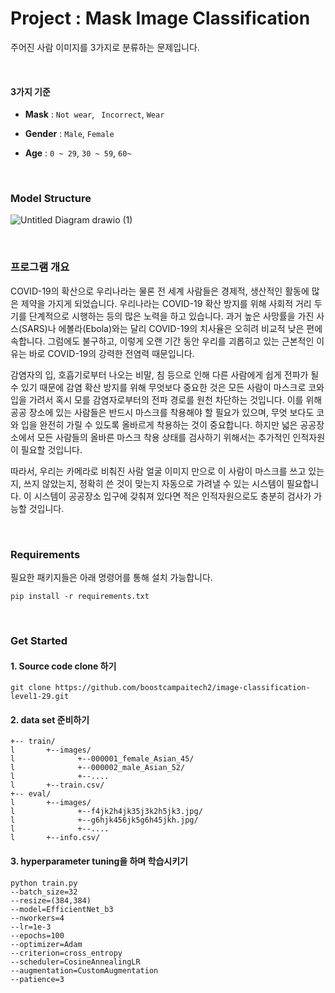 # Project : Mask Image Classification

주어진 사람 이미지를 3가지로 분류하는 문제입니다.



<br>

#### 3가지 기준

* **Mask** : `Not wear`,   ` Incorrect`,    `Wear`

* **Gender** : `Male`,    `Female`

* **Age** : `0 ~ 29`,    `30 ~ 59`,    `60~`



<br>



### Model Structure

![Untitled Diagram drawio (1)](https://user-images.githubusercontent.com/88299729/132022569-03f5a610-f88d-49d2-aef8-a045e442b411.png)


<br>



### 프로그램 개요

COVID-19의 확산으로 우리나라는 물론 전 세계 사람들은 경제적, 생산적인 활동에 많은 제약을 가지게 되었습니다. 우리나라는 COVID-19 확산 방지를 위해 사회적 거리 두기를 단계적으로 시행하는 등의 많은 노력을 하고 있습니다. 과거 높은 사망률을 가진 사스(SARS)나 에볼라(Ebola)와는 달리 COVID-19의 치사율은 오히려 비교적 낮은 편에 속합니다. 그럼에도 불구하고, 이렇게 오랜 기간 동안 우리를 괴롭히고 있는 근본적인 이유는 바로 COVID-19의 강력한 전염력 때문입니다.

감염자의 입, 호흡기로부터 나오는 비말, 침 등으로 인해 다른 사람에게 쉽게 전파가 될 수 있기 때문에 감염 확산 방지를 위해 무엇보다 중요한 것은 모든 사람이 마스크로 코와 입을 가려서 혹시 모를 감염자로부터의 전파 경로를 원천 차단하는 것입니다. 이를 위해 공공 장소에 있는 사람들은 반드시 마스크를 착용해야 할 필요가 있으며, 무엇 보다도 코와 입을 완전히 가릴 수 있도록 올바르게 착용하는 것이 중요합니다. 하지만 넓은 공공장소에서 모든 사람들의 올바른 마스크 착용 상태를 검사하기 위해서는 추가적인 인적자원이 필요할 것입니다.

따라서, 우리는 카메라로 비춰진 사람 얼굴 이미지 만으로 이 사람이 마스크를 쓰고 있는지, 쓰지 않았는지, 정확히 쓴 것이 맞는지 자동으로 가려낼 수 있는 시스템이 필요합니다. 이 시스템이 공공장소 입구에 갖춰져 있다면 적은 인적자원으로도 충분히 검사가 가능할 것입니다.



<br>



### Requirements

필요한 패키지들은 아래 명령어를 통해 설치 가능합니다.



``` pip install -r requirements.txt 
pip install -r requirements.txt
```



<br>



### Get Started

#### 1. Source code clone 하기 

 ```
git clone https://github.com/boostcampaitech2/image-classification-level1-29.git
 ```



#### 2. data set 준비하기



```
+-- train/
l       +--images/
l              +--000001_female_Asian_45/
l              +--000002_male_Asian_52/
l              +--....
l       +--train.csv/
+-- eval/
l       +--images/
l              +--f4jk2h4jk35j3k2h5jk3.jpg/
l              +--g6hjk456jk5g6h45jkh.jpg/
l              +--....
l       +--info.csv/
```



#### 3. hyperparameter tuning을 하며 학습시키기



```
python train.py
--batch_size=32
--resize=(384,384)
--model=EfficientNet_b3
--nworkers=4
--lr=1e-3
--epochs=100
--optimizer=Adam
--criterion=cross_entropy
--scheduler=CosineAnnealingLR
--augmentation=CustomAugmentation
--patience=3
```